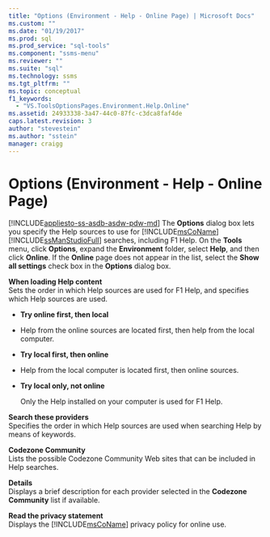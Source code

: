 ```yaml
---
title: "Options (Environment - Help - Online Page) | Microsoft Docs"
ms.custom: ""
ms.date: "01/19/2017"
ms.prod: sql
ms.prod_service: "sql-tools"
ms.component: "ssms-menu"
ms.reviewer: ""
ms.suite: "sql"
ms.technology: ssms
ms.tgt_pltfrm: ""
ms.topic: conceptual
f1_keywords: 
  - "VS.ToolsOptionsPages.Environment.Help.Online"
ms.assetid: 24933338-3a47-44c0-87fc-c3dca8faf4de
caps.latest.revision: 3
author: "stevestein"
ms.author: "sstein"
manager: craigg
---
```

# Options (Environment - Help - Online Page)
[!INCLUDE[appliesto-ss-asdb-asdw-pdw-md](../../includes/appliesto-ss-asdb-asdw-pdw-md.md)]
The **Options** dialog box lets you specify the Help sources to use for [!INCLUDE[msCoName](../../includes/msconame_md.md)] [!INCLUDE[ssManStudioFull](../../includes/ssmanstudiofull_md.md)] searches, including F1 Help. On the **Tools** menu, click **Options**, expand the **Environment** folder, select **Help**, and then click **Online**. If the **Online** page does not appear in the list, select the **Show all settings** check box in the **Options** dialog box.  
  
**When loading Help content**  
Sets the order in which Help sources are used for F1 Help, and specifies which Help sources are used.  
  
-   **Try online first, then local**  
  
-   Help from the online sources are located first, then help from the local computer.  
  
-   **Try local first, then online**  
  
-   Help from the local computer is located first, then online sources.  
  
-   **Try local only, not online**  
  
    Only the Help installed on your computer is used for F1 Help.  
  
**Search  these providers**  
Specifies the order in which Help sources are used when searching Help by means of keywords.  
  
**Codezone Community**  
Lists the possible Codezone Community Web sites that can be included in Help searches.  
  
**Details**  
Displays a brief description for each provider selected in the **Codezone Community** list if available.  
  
**Read the privacy statement**  
Displays the [!INCLUDE[msCoName](../../includes/msconame_md.md)] privacy policy for online use.  
  
